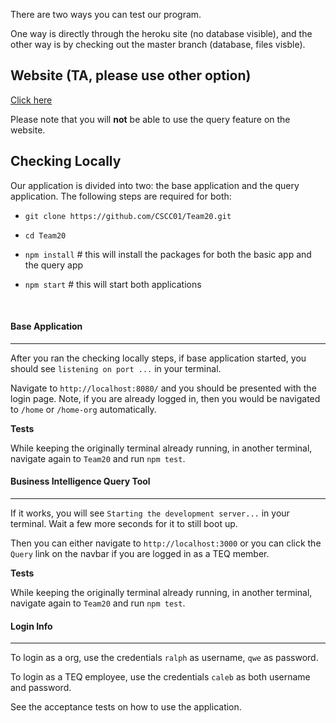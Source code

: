 
There are two ways you can test our program.

One way is directly through the heroku site (no database visible), and the other way is by checking out the master branch (database, files visble).


## Website (TA, please use other option)
[Click here](https://team20-app.herokuapp.com/)

Please note that you will **not** be able to use the query feature on the website.



## Checking Locally

Our application is divided into two: the base application and the query application. The following steps are required for both:

- `git clone https://github.com/CSCC01/Team20.git`

- `cd Team20`

- `npm install` # this will install the packages for both the basic app and the query app

- `npm start` # this will start both applications

  ​

#### Base Application

----

After you ran the checking locally steps, if base application started, you should see  `listening on port ...` in your terminal.

Navigate to `http://localhost:8080/` and you should be presented with the login page. Note, if you are already logged in, then you would be navigated to `/home` or `/home-org` automatically.

**Tests**

While keeping the originally terminal already running, in another terminal, navigate again to `Team20` and run `npm test`.


#### Business Intelligence Query Tool

------

If it works, you will see `Starting the development server...` in your terminal. Wait a few more seconds for it to still boot up. 

Then you can either navigate to `http://localhost:3000` or you can click the `Query` link on the navbar if you are logged in as a TEQ member.

**Tests**

While keeping the originally terminal already running, in another terminal, navigate again to `Team20` and run `npm test`.


#### Login Info

-----

To login as a org, use the credentials `ralph` as username, `qwe` as password.

To login as a TEQ employee, use the credentials `caleb` as both username and password.

See the acceptance tests on how to use the application.

